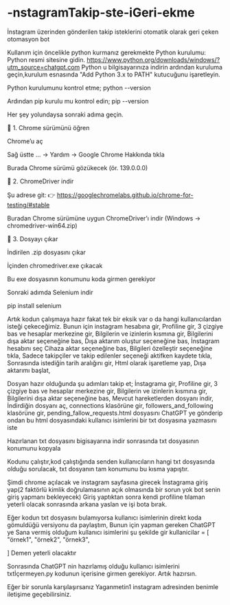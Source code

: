 # -nstagramTakip-ste-iGeri-ekme
İnstagram üzerinden gönderilen takip isteklerini otomatik olarak geri çeken otomasyon bot 

Kullanım için öncelikle python kurmanız gerekmekte 
Python kurulumu:
Python resmi sitesine gidin.
https://www.python.org/downloads/windows/?utm_source=chatgpt.com
Python u bilgisayarınıza indirin ardından kuruluma geçin,kurulum esnasında "Add Python 3.x to PATH" kutucuğunu işaretleyin.

Python kurulumunu kontrol etme;
python --version

Ardından pip kurulu mu kontrol edin;
pip --version

Her şey yolundaysa sonraki adıma geçin.

🔹 1. Chrome sürümünü öğren

Chrome’u aç

Sağ üstte ... → Yardım → Google Chrome Hakkında tıkla

Burada Chrome sürümü gözükecek (ör. 139.0.0.0)

🔹 2. ChromeDriver indir

Şu adrese git:
👉 https://googlechromelabs.github.io/chrome-for-testing/#stable

Buradan Chrome sürümüne uygun ChromeDriver’ı indir (Windows → chromedriver-win64.zip)

🔹 3. Dosyayı çıkar

İndirilen .zip dosyasını çıkar

İçinden chromedriver.exe çıkacak


Bu exe dosyasının konumunu koda girmen gerekiyor

Sonraki adımda Selenium indir

pip install selenium


Artık kodun çalışmaya hazır fakat tek bir eksik var o da hangi kullanıcılardan isteği çekeceğimiz.
Bunun için instagram hesabına gir,
Profiline gir,
3 çizgiye bas ve hesaplar merkezine gir,
Bilgilerin ve izinlerin kısmına gir,
Bilgilerini dışa aktar seçeneğine bas,
Dışa aktarım oluştur seçeneğine bas,
İnstagram hesabını seç
Cihaza aktar seçeneğine bas,
Bilgileri özelleştir seçeneğine tıkla,
Sadece takipçiler ve takip edilenler seçeneği aktifken kaydete tıkla,
Sonrasında istediğin tarih aralığını gir,
Html olarak işaretleme yap,
Dışa aktarımı başlat,


Dosyan hazır olduğunda şu adımları takip et;
İnstagrama gir,
Profiline gir,
3 çizgiye bas ve hesaplar merkezine gir,
Bilgilerin ve izinlerin kısmına gir,
Bilgilerini dışa aktar seçeneğine bas,
Mevcut hareketlerden dosyanı indir,
İndirdiğin dosyanı aç,
connections klasörüne gir,
followers_and_following klasörüne gir,
pending_fallow_requests.html dosyasını ChatGPT ye gönderip ondan bu html dosyasındaki kullanıcı isimlerini bir txt dosyasına yazmasını iste

Hazırlanan txt dosyasını bigisayarına indir sonrasında txt dosyasının konumunu kopyala


Kodunu çalıştır,kod çalıştığında senden kullanıcıların hangi txt dosyasında olduğu sorulacak, txt dosyanın tam konumunu bu kısma yapıştır.

Şimdi chrome açılacak ve instagram sayfasına girecek
İnstagrama giriş yap(2 faktörlü kimlik doğrulamasının açık olmasında bir sorun yok bot senin giriş yapmanı bekleyecek)
Giriş yaptıktan sonra kendi profiline tılaman yeterli olacak sonrasında arkana yaslan ve işi bota bırak.


Eğer kodun txt dosyasını bulamıyorsa kullanıcı isimlerinin direkt koda gömuldüğü versiyonu da paylaştım,
Bunun için yapman gereken ChatGPT ye 
Sana vermiş olduğum kullanıcı isimlerini şu şekilde gir
kullanicilar = [
    "örnek1",
    "örnek2",
    "örnek3",
    
]
Demen yeterli olacaktır

Sonrasında ChatGPT nin hazırlamış olduğu kullanıcı isimlerini txtİçermeyen.py kodunun içerisine girmen gerekiyor.
Artık hazırsın.



Eğer bir sorunla karşılaşırsanız Yaganmetin1 instagram adresinden benimle iletişime geçebilirsiniz.
